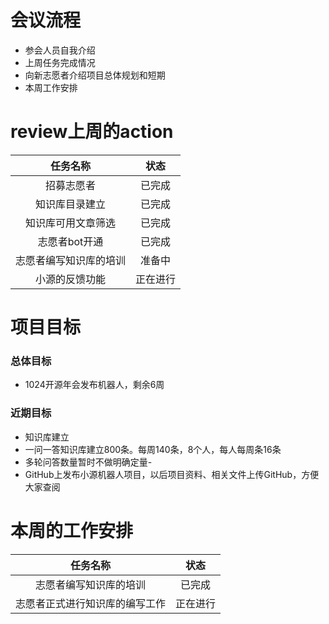 # 会议流程
- 参会人员自我介绍
- 上周任务完成情况
- 向新志愿者介绍项目总体规划和短期
- 本周工作安排

# review上周的action

| 任务名称 | 状态 | 
| :----: | :----:  |
| 招募志愿者 | 已完成 |
| 知识库目录建立 | 已完成 | 
| 知识库可用文章筛选 | 已完成 | 
| 志愿者bot开通 | 已完成 | 
| 志愿者编写知识库的培训 | 准备中 | 
| 小源的反馈功能 | 正在进行 | 

# 项目目标
### 总体目标
- 1024开源年会发布机器人，剩余6周
### 近期目标
- 知识库建立
 - 一问一答知识库建立800条。每周140条，8个人，每人每周条16条
 - 多轮问答数量暂时不做明确定量- 
- GitHub上发布小源机器人项目，以后项目资料、相关文件上传GitHub，方便大家查阅
# 本周的工作安排

| 任务名称 | 状态 | 
| :----: | :----:  |
| 志愿者编写知识库的培训 | 已完成 | 
| 志愿者正式进行知识库的编写工作 | 正在进行 | 
